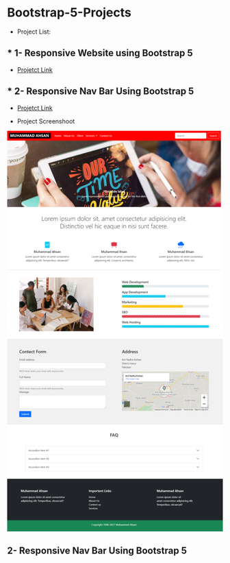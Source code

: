 # Bootstrap-5-Projects
* Project List:
 
## *  1- Responsive Website using Bootstrap 5
   * [Projetct Link](https://github.com/ahsanshareef21/Bootstrap-5-Projects/tree/main/1-%20Responsive%20Website%20using%20Bootstrap%205)

## *  2- Responsive Nav Bar Using Bootstrap 5
   * [Projetct Link](https://github.com/ahsanshareef21/Bootstrap-5-Projects/tree/main/2-%20Responsive%20Nav%20Bar%20Using%20Bootstrap%205)

* Project Screenshoot
<p align="center">
<img src="1- Responsive Website using Bootstrap 5/images/Website Screenshoot.png"  " alt="1- Responsive Website using Bootstrap 5">
</p>
 

## 2- Responsive Nav Bar Using Bootstrap 5
